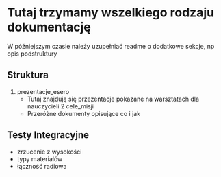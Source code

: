 # Tutaj trzymamy wszelkiego rodzaju dokumentację #
W późniejszym czasie należy uzupełniać readme o dodatkowe sekcje, np opis podstruktury

## Struktura ##
1. prezentacje_esero
    - Tutaj znajdują się przezentacje pokazane na warsztatach dla nauczycieli
2 cele_misji
    - Przeróżne dokumenty opisujące co i jak

## Testy Integracyjne ##
- zrzucenie z wysokości
- typy materiałów
- łączność radiowa
